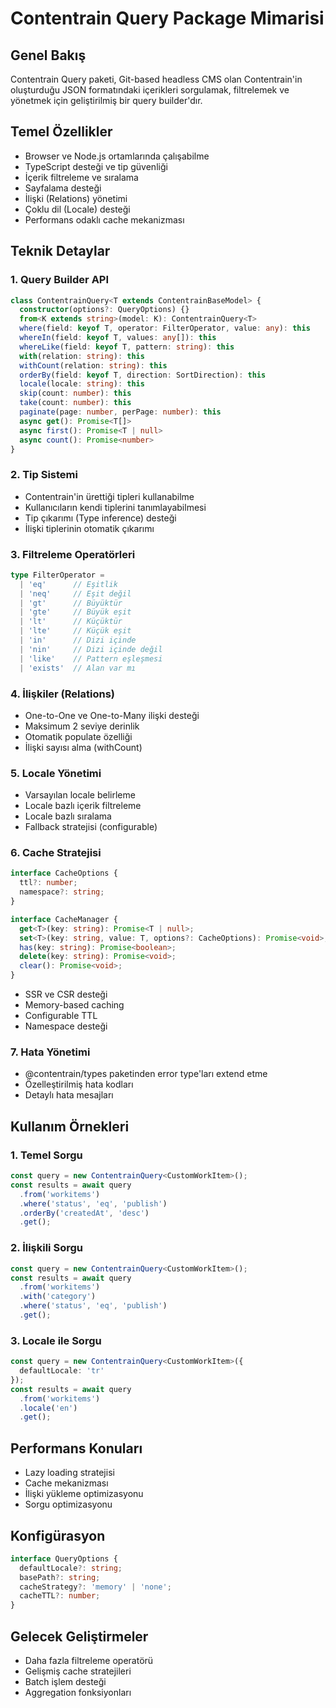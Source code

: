 # Contentrain Query Package Mimarisi

## Genel Bakış
Contentrain Query paketi, Git-based headless CMS olan Contentrain'in oluşturduğu JSON formatındaki içerikleri sorgulamak, filtrelemek ve yönetmek için geliştirilmiş bir query builder'dır.

## Temel Özellikler
- Browser ve Node.js ortamlarında çalışabilme
- TypeScript desteği ve tip güvenliği
- İçerik filtreleme ve sıralama
- Sayfalama desteği
- İlişki (Relations) yönetimi
- Çoklu dil (Locale) desteği
- Performans odaklı cache mekanizması

## Teknik Detaylar

### 1. Query Builder API
```typescript
class ContentrainQuery<T extends ContentrainBaseModel> {
  constructor(options?: QueryOptions) {}
  from<K extends string>(model: K): ContentrainQuery<T>
  where(field: keyof T, operator: FilterOperator, value: any): this
  whereIn(field: keyof T, values: any[]): this
  whereLike(field: keyof T, pattern: string): this
  with(relation: string): this
  withCount(relation: string): this
  orderBy(field: keyof T, direction: SortDirection): this
  locale(locale: string): this
  skip(count: number): this
  take(count: number): this
  paginate(page: number, perPage: number): this
  async get(): Promise<T[]>
  async first(): Promise<T | null>
  async count(): Promise<number>
}
```

### 2. Tip Sistemi
- Contentrain'in ürettiği tipleri kullanabilme
- Kullanıcıların kendi tiplerini tanımlayabilmesi
- Tip çıkarımı (Type inference) desteği
- İlişki tiplerinin otomatik çıkarımı

### 3. Filtreleme Operatörleri
```typescript
type FilterOperator =
  | 'eq'      // Eşitlik
  | 'neq'     // Eşit değil
  | 'gt'      // Büyüktür
  | 'gte'     // Büyük eşit
  | 'lt'      // Küçüktür
  | 'lte'     // Küçük eşit
  | 'in'      // Dizi içinde
  | 'nin'     // Dizi içinde değil
  | 'like'    // Pattern eşleşmesi
  | 'exists'  // Alan var mı
```

### 4. İlişkiler (Relations)
- One-to-One ve One-to-Many ilişki desteği
- Maksimum 2 seviye derinlik
- Otomatik populate özelliği
- İlişki sayısı alma (withCount)

### 5. Locale Yönetimi
- Varsayılan locale belirleme
- Locale bazlı içerik filtreleme
- Locale bazlı sıralama
- Fallback stratejisi (configurable)

### 6. Cache Stratejisi
```typescript
interface CacheOptions {
  ttl?: number;
  namespace?: string;
}

interface CacheManager {
  get<T>(key: string): Promise<T | null>;
  set<T>(key: string, value: T, options?: CacheOptions): Promise<void>;
  has(key: string): Promise<boolean>;
  delete(key: string): Promise<void>;
  clear(): Promise<void>;
}
```

- SSR ve CSR desteği
- Memory-based caching
- Configurable TTL
- Namespace desteği

### 7. Hata Yönetimi
- @contentrain/types paketinden error type'ları extend etme
- Özelleştirilmiş hata kodları
- Detaylı hata mesajları

## Kullanım Örnekleri

### 1. Temel Sorgu
```typescript
const query = new ContentrainQuery<CustomWorkItem>();
const results = await query
  .from('workitems')
  .where('status', 'eq', 'publish')
  .orderBy('createdAt', 'desc')
  .get();
```

### 2. İlişkili Sorgu
```typescript
const query = new ContentrainQuery<CustomWorkItem>();
const results = await query
  .from('workitems')
  .with('category')
  .where('status', 'eq', 'publish')
  .get();
```

### 3. Locale ile Sorgu
```typescript
const query = new ContentrainQuery<CustomWorkItem>({
  defaultLocale: 'tr'
});
const results = await query
  .from('workitems')
  .locale('en')
  .get();
```

## Performans Konuları
- Lazy loading stratejisi
- Cache mekanizması
- İlişki yükleme optimizasyonu
- Sorgu optimizasyonu

## Konfigürasyon
```typescript
interface QueryOptions {
  defaultLocale?: string;
  basePath?: string;
  cacheStrategy?: 'memory' | 'none';
  cacheTTL?: number;
}
```

## Gelecek Geliştirmeler
- Daha fazla filtreleme operatörü
- Gelişmiş cache stratejileri
- Batch işlem desteği
- Aggregation fonksiyonları
